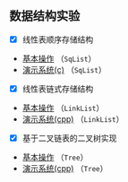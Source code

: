 ## **数据结构实验**
- [x] 线性表顺序存储结构 
- [基本操作](./data_structure_experiment/SqList/SqList.c) （`SqList`）
- [演示系统(c)](./data_structure_experiment/SqList/SqList_ADT.c) （`SqList`）
- [x] 线性表链式存储结构  
- [基本操作](./data_structure_experiment/LinkList/LinkList.c) （`LinkList`）
- [演示系统(cpp)](./data_structure_experiment/LinkList/LinkList_ADT(cpp).cpp) （`LinkList`）
- [x] 基于二叉链表的二叉树实现
- [基本操作](./data_structure_experiment/Tree/Tree.cpp) （`Tree`）
- [演示系统(cpp)](./data_structure_experiment/Tree/Tree_ADT.cpp) （`Tree`）